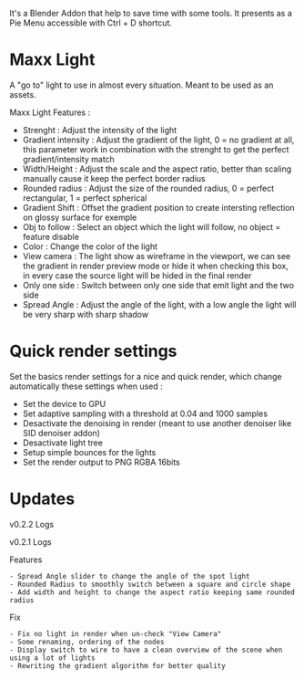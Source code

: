 It's a Blender Addon that help to save time with some tools. It presents as a Pie Menu accessible with Ctrl + D shortcut.

# Maxx Light

A "go to" light to use in almost every situation. Meant to be used as an assets.

Maxx Light Features :

  - Strenght : Adjust the intensity of the light
  - Gradient intensity : Adjust the gradient of the light, 0 = no gradient at all, this parameter work in combination with the strenght to get the perfect gradient/intensity match
  - Width/Height : Adjust the scale and the aspect ratio, better than scaling manually cause it keep the perfect border radius
  - Rounded radius : Adjust the size of the rounded radius, 0 = perfect rectangular, 1 = perfect spherical
  - Gradient Shift : Offset the gradient position to create intersting reflection on glossy surface for exemple
  - Obj to follow : Select an object which the light will follow, no object = feature disable
  - Color : Change the color of the light
  - View camera : The light show as wireframe in the viewport, we can see the gradient in render preview mode or hide it when checking this box, in every case the source light will be hided in the final render
  - Only one side : Switch between only one side that emit light and the two side
  - Spread Angle : Adjust the angle of the light, with a low angle the light will be very sharp with sharp shadow

# Quick render settings

Set the basics render settings for a nice and quick render, which change automatically these settings when used :

  - Set the device to GPU
  - Set adaptive sampling with a threshold at 0.04 and 1000 samples
  - Desactivate the denoising in render (meant to use another denoiser like SID denoiser addon)
  - Desactivate light tree
  - Setup simple bounces for the lights
  - Set the render output to PNG RGBA 16bits

# Updates

v0.2.2 Logs


v0.2.1 Logs

  Features
  
    - Spread Angle slider to change the angle of the spot light
    - Rounded Radius to smoothly switch between a square and circle shape
    - Add width and height to change the aspect ratio keeping same rounded radius
  
  Fix
  
    - Fix no light in render when un-check "View Camera"
    - Some renaming, ordering of the nodes
    - Display switch to wire to have a clean overview of the scene when using a lot of lights
    - Rewriting the gradient algorithm for better quality

